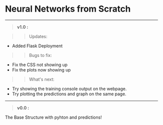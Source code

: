 # Neural Networks from Scratch

<hr>

> <b>v1.0 :</b>

>> Updates:
+ Added Flask Deployment

>> Bugs to fix:
- Fix the CSS not showing up
- Fix the plots now showing up

>> What's next:
+ Try showing the training console output on the webpage.
+ Try plotting the predictions and graph on the same page.

<hr>

> <b>v0.0 :</b>

The Base Structure with pyhton and predictions!

